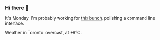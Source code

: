### Hi there :wave:

It's Monday! I'm probably working for [this bunch](https://github.com/kohofinancial), polishing a command line interface.

Weather in Toronto: overcast, at +9°C.
